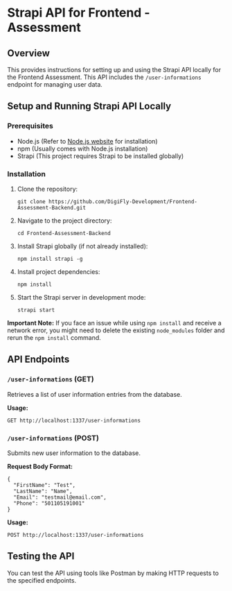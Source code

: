 # Strapi API for Frontend - Assessment

## Overview

This provides instructions for setting up and using the Strapi API locally for the Frontend Assessment. This API includes the `/user-informations` endpoint for managing user data.

## Setup and Running Strapi API Locally

### Prerequisites

- Node.js (Refer to [Node.js website](https://nodejs.org/) for installation)
- npm (Usually comes with Node.js installation)
- Strapi (This project requires Strapi to be installed globally)

### Installation

1. Clone the repository:
   ```
   git clone https://github.com/DigiFly-Development/Frontend-Assessment-Backend.git
   ```
2. Navigate to the project directory:
   ```
   cd Frontend-Assessment-Backend
   ```
3. Install Strapi globally (if not already installed):
   ```
   npm install strapi -g
   ```
4. Install project dependencies:
   ```
   npm install
   ```
5. Start the Strapi server in development mode:
   ```
   strapi start
   ```

**Important Note:** If you face an issue while using `npm install` and receive a network error, you might need to delete the existing `node_modules` folder and rerun the `npm install` command.

## API Endpoints

### `/user-informations` (GET)

Retrieves a list of user information entries from the database.

**Usage:**

```
GET http://localhost:1337/user-informations
```

### `/user-informations` (POST)

Submits new user information to the database.

**Request Body Format:**

```
{
  "FirstName": "Test",
  "LastName": "Name",
  "Email": "testmail@email.com",
  "Phone": "501105191001"
}
```

**Usage:**

```
POST http://localhost:1337/user-informations
```

## Testing the API

You can test the API using tools like Postman by making HTTP requests to the specified endpoints.
